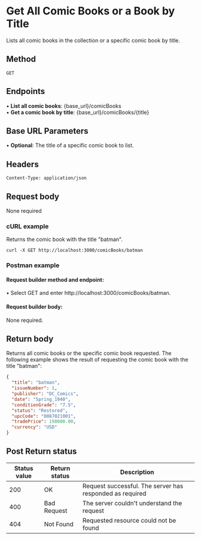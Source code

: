 # Get All Comic Books or a Book by Title

Lists all comic books in the collection or a specific comic book by title.

## Method

`GET`

## Endpoints
•	**List all comic books**: {base_url}/comicBooks <br>
•	**Get a comic book by title**: {base_url}/comicBooks/{title} 

## Base URL Parameters
•	**Optional**: The title of a specific comic book to list.

## Headers

`Content-Type: application/json`

## Request body

None required

### cURL example
Returns the comic book with the title "batman".

```
curl -X GET http://localhost:3000/comicBooks/batman
```

### Postman example
#### Request builder method and endpoint:
•	Select GET and enter http://localhost:3000/comicBooks/batman.

#### Request builder body:
None required.

## Return body
Returns all comic books or the specific comic book requested. The following example shows the result of requesting the comic book with the title "batman":

```json
{
  "title": "batman",
  "issueNumber": 1,
  "publisher": "DC_Comics",
  "date": "Spring_1940",
  "conditionGrade": "7.5",
  "status": "Restored",
  "upcCode": "0087021001",
  "tradePrice": 198000.00,
  "currency": "USD"
}
```

## Post Return status

| Status value | Return status | Description |
| ------------ | ------------- | ------------------------------------------------------------ |
| 200          | OK       | Request successful. The server has responded as required |
| 400          | Bad Request   | The server couldn't understand the request |
| 404 | Not Found | Requested resource could not be found |

